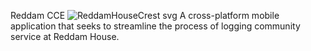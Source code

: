 Reddam CCE
![ReddamHouseCrest svg](https://github.com/Shnifel/Reddam-App/assets/95912096/b0dd618f-2b62-417c-8499-c9cbd3f2ed9e)
A cross-platform mobile application that seeks to streamline the process of logging community service at Reddam House.

